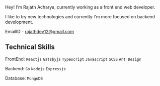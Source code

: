 Hey! I'm Rajath Acharya, currently working as a front end web developer.

I like to try new technologies and currently I'm more focused on backend development.

EmailID - rajathdev12@gmail.com

Technical Skills
----

FrontEnd:  `Reactjs`  `Gatsbyjs`  `Typescript`  `Javascript`  `SCSS`  `Ant Design`

Backend:   `Go`  `Nodejs`  `Expressjs`  

Database:  `MongoDB`


